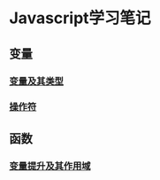 # Javascript学习笔记
## 变量
### [变量及其类型](https://github.com/lancertea/javascript-/blob/master/variable/variable_and_type.md)
### [操作符](https://github.com/lancertea/javascript-/blob/master/variable/operator.md)

## 函数
### [变量提升及其作用域](https://github.com/lancertea/javascript-/blob/master/function/scope.md)
